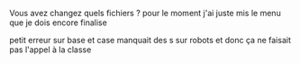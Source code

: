 Vous avez changez quels fichiers ?
pour le moment j'ai juste mis le menu que je dois encore finalise


petit erreur sur base et case manquait des s sur robots et donc ça ne faisait pas l'appel à la classe 
